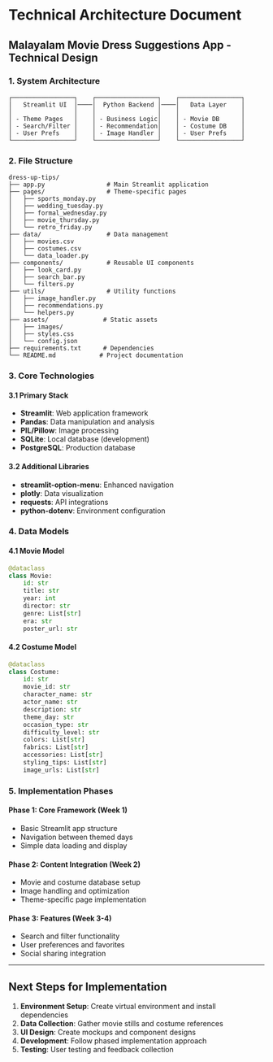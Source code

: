 # Technical Architecture Document

## Malayalam Movie Dress Suggestions App - Technical Design

### 1. System Architecture

```
┌─────────────────┐    ┌─────────────────┐    ┌─────────────────┐
│   Streamlit UI  │────│  Python Backend │────│   Data Layer    │
│                 │    │                 │    │                 │
│ - Theme Pages   │    │ - Business Logic│    │ - Movie DB      │
│ - Search/Filter │    │ - Recommendation│    │ - Costume DB    │
│ - User Prefs    │    │ - Image Handler │    │ - User Prefs    │
└─────────────────┘    └─────────────────┘    └─────────────────┘
```

### 2. File Structure

```
dress-up-tips/
├── app.py                 # Main Streamlit application
├── pages/                 # Theme-specific pages
│   ├── sports_monday.py
│   ├── wedding_tuesday.py
│   ├── formal_wednesday.py
│   ├── movie_thursday.py
│   └── retro_friday.py
├── data/                  # Data management
│   ├── movies.csv
│   ├── costumes.csv
│   └── data_loader.py
├── components/            # Reusable UI components
│   ├── look_card.py
│   ├── search_bar.py
│   └── filters.py
├── utils/                 # Utility functions
│   ├── image_handler.py
│   ├── recommendations.py
│   └── helpers.py
├── assets/               # Static assets
│   ├── images/
│   ├── styles.css
│   └── config.json
├── requirements.txt      # Dependencies
└── README.md            # Project documentation
```

### 3. Core Technologies

#### 3.1 Primary Stack
- **Streamlit**: Web application framework
- **Pandas**: Data manipulation and analysis
- **PIL/Pillow**: Image processing
- **SQLite**: Local database (development)
- **PostgreSQL**: Production database

#### 3.2 Additional Libraries
- **streamlit-option-menu**: Enhanced navigation
- **plotly**: Data visualization
- **requests**: API integrations
- **python-dotenv**: Environment configuration

### 4. Data Models

#### 4.1 Movie Model
```python
@dataclass
class Movie:
    id: str
    title: str
    year: int
    director: str
    genre: List[str]
    era: str
    poster_url: str
```

#### 4.2 Costume Model
```python
@dataclass
class Costume:
    id: str
    movie_id: str
    character_name: str
    actor_name: str
    description: str
    theme_day: str
    occasion_type: str
    difficulty_level: str
    colors: List[str]
    fabrics: List[str]
    accessories: List[str]
    styling_tips: List[str]
    image_urls: List[str]
```

### 5. Implementation Phases

#### Phase 1: Core Framework (Week 1)
- Basic Streamlit app structure
- Navigation between themed days
- Simple data loading and display

#### Phase 2: Content Integration (Week 2)
- Movie and costume database setup
- Image handling and optimization
- Theme-specific page implementation

#### Phase 3: Features (Week 3-4)
- Search and filter functionality
- User preferences and favorites
- Social sharing integration

---

## Next Steps for Implementation

1. **Environment Setup**: Create virtual environment and install dependencies
2. **Data Collection**: Gather movie stills and costume references
3. **UI Design**: Create mockups and component designs
4. **Development**: Follow phased implementation approach
5. **Testing**: User testing and feedback collection
